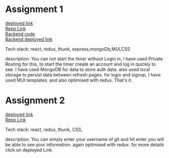 <h1>Assignment 1</h1>
<a href="https://isnt-gajraj-singh-shekhawat-awesome-c53b7.netlify.app/">deployed link</a>
<br/>
<a href="https://github.com/Gajraj-shekhawat/MTechZilla-1/tree/master/timer-app">Repo Link</a>
<br/>
<a href="https://github.com/Gajraj-shekhawat/MTechZilla-1/tree/master/backend_for_auth">Backend code</a>
<br/>
<a href="https://basic-auth-user.herokuapp.com">Backend deployed link</a>

Tech stack: react, redux, thunk, express,mongoDb,MUI,CSS


description: You can not start the timer without Login in, I have used Private Routing for this, to start the timer create an account and log in quickly to see. I have used MongoDB for data to store auth data. also used local storage to persist data between refresh pages. for login and signup, I have used MUI templates. and also optimised with redux. That's it.

<h1>Assignment 2</h1>
<a href="https://isnt-gajraj-singh-shekhawat-awesome-b8339.netlify.app/">deployed link</a>
<br/>
<a href="https://github.com/Gajraj-shekhawat/MTechZilla-1/tree/master/github">Repo Link</a>
<br/>

Tech stack: react, redux, thunk, CSS,


description: You can simply enter your username of git and hit enter you will be able to see your information. again optimised with redux. for more details click on deployed Link.

